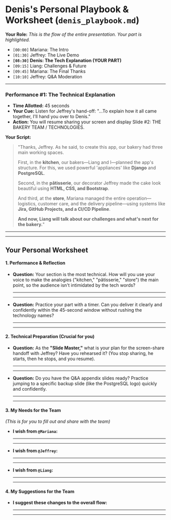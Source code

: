 # **Denis's Personal Playbook & Worksheet (`denis_playbook.md`)**

**Your Role:**
*This is the flow of the entire presentation. Your part is highlighted.*

*   `[00:00]` Mariana: The Intro
*   `[01:30]` Jeffrey: The Live Demo
*   **`[08:30]` Denis: The Tech Explanation (YOUR PART)**
*   `[09:15]` Liang: Challenges & Future
*   `[09:45]` Mariana: The Final Thanks
*   `[10:10]` Jeffrey: Q&A Moderation

---

### **Performance #1: The Technical Explanation**

*   **Time Allotted:** 45 seconds
*   **Your Cue:** Listen for Jeffrey's hand-off: "...To explain how it all came together, I'll hand you over to Denis."
*   **Action:** You will resume sharing your screen and display Slide #2: THE BAKERY TEAM / TECHNOLOGIES.

**Your Script:**
> "Thanks, Jeffrey. As he said, to create this app, our bakery had three main working spaces.
>
> First, in the **kitchen**, our bakers—Liang and I—planned the app's structure. For this, we used powerful 'appliances' like **Django** and **PostgreSQL**.
>
> Second, in the **pâtisserie**, our decorator Jeffrey made the cake look beautiful using **HTML, CSS, and Bootstrap**.
>
> And third, at the **store**, Mariana managed the entire operation—logistics, customer care, and the delivery pipeline—using systems like **Jira, GitHub Projects, and a CI/CD Pipeline**.
>
> **And now, Liang will talk about our challenges and what's next for the bakery.**"

---
---

## **Your Personal Worksheet**

#### **1. Performance & Reflection**

*   **Question:** Your section is the most technical. How will you use your voice to make the analogies ("kitchen," "pâtisserie," "store") the main point, so the audience isn't intimidated by the tech words?

    ________________________________________________________________
    ________________________________________________________________

*   **Question:** Practice your part with a timer. Can you deliver it clearly and confidently within the 45-second window without rushing the technology names?

    ________________________________________________________________
    ________________________________________________________________

#### **2. Technical Preparation (Crucial for you)**

*   **Question:** As the **"Slide Master,"** what is your plan for the screen-share handoff with Jeffrey? Have you rehearsed it? (You stop sharing, he starts, then he stops, and you resume).

    ________________________________________________________________
    ________________________________________________________________

*   **Question:** Do you have the Q&A appendix slides ready? Practice jumping to a specific backup slide (like the PostgreSQL logo) quickly and confidently.

    ________________________________________________________________
    ________________________________________________________________

#### **3. My Needs for the Team**

*(This is for you to fill out and share with the team)*

*   **I wish from `@Mariana`:**
    ________________________________________________________________
    ________________________________________________________________

*   **I wish from `@Jeffrey`:**
    ________________________________________________________________
    ________________________________________________________________

*   **I wish from `@Liang`:**
    ________________________________________________________________
    ________________________________________________________________

#### **4. My Suggestions for the Team**

*   **I suggest these changes to the overall flow:**
    ________________________________________________________________
    ________________________________________________________________
